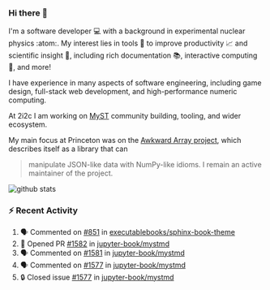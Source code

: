### Hi there 👋 

I'm a software developer 💻 with a background in experimental nuclear physics :atom:. My interest lies in tools :wrench: to improve productivity :chart_with_upwards_trend: and scientific insight :telescope:, including rich documentation 📚, interactive computing 🧮, and more! 

I have experience in many aspects of software engineering, including game design, full-stack web development, and high-performance numeric computing. 

At 2i2c I am working on [MyST](https://github.com/jupyter-book/mystmd) community building, tooling, and wider ecosystem. 

My main focus at Princeton was on the [Awkward Array project](awkward-array.org/), which describes itself as a library that can 
> manipulate JSON-like data with NumPy-like idioms. I remain an active maintainer of the project. 

![github stats](https://github-readme-stats.vercel.app/api?username=agoose77&show_icons=true&hide_rank=true&hide_title=true&bg_color=30,e76445,904e95&text_color=efe3ec&icon_color=efe3ec)
<!--
**agoose77/agoose77** is a ✨ _special_ ✨ repository because its `README.md` (this file) appears on your GitHub profile.

Here are some ideas to get you started:

- 🔭 I’m currently working on ...
- 🌱 I’m currently learning ...
- 👯 I’m looking to collaborate on ...
- 🤔 I’m looking for help with ...
- 💬 Ask me about ...
- 📫 How to reach me: ...
- 😄 Pronouns: ...
- ⚡ Fun fact: ...
-->

### :zap: Recent Activity

<!--START_SECTION:activity-->
1. 🗣 Commented on [#851](https://github.com/executablebooks/sphinx-book-theme/pull/851#issuecomment-2410778882) in [executablebooks/sphinx-book-theme](https://github.com/executablebooks/sphinx-book-theme)
2. 💪 Opened PR [#1582](https://github.com/jupyter-book/mystmd/pull/1582) in [jupyter-book/mystmd](https://github.com/jupyter-book/mystmd)
3. 🗣 Commented on [#1581](https://github.com/jupyter-book/mystmd/issues/1581#issuecomment-2410432654) in [jupyter-book/mystmd](https://github.com/jupyter-book/mystmd)
4. 🗣 Commented on [#1577](https://github.com/jupyter-book/mystmd/issues/1577#issuecomment-2408469462) in [jupyter-book/mystmd](https://github.com/jupyter-book/mystmd)
5. 🔒 Closed issue [#1577](https://github.com/jupyter-book/mystmd/issues/1577) in [jupyter-book/mystmd](https://github.com/jupyter-book/mystmd)
<!--END_SECTION:activity-->
